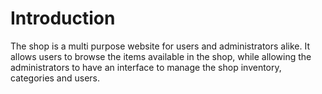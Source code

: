 # Introduction

The shop is a multi purpose website for users and administrators alike. It allows users to browse the items available in the shop, while allowing the administrators to have an interface to manage the shop inventory, categories and users.


